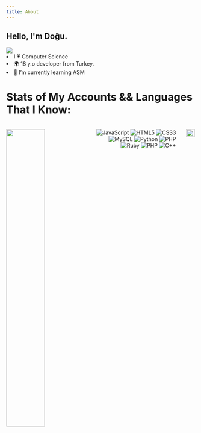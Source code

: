 ```yaml
---
title: About 
---
```

## Hello, I'm Doğu. 
<img src="https://komarev.com/ghpvc/?username=dogujen&style=flat-square">
<li>I 💗 Computer Science</li>
<li>🌍 18 y.o developer from Turkey.</li>
<li> 🔭 I’m currently learning ASM</li>
    <h1>
    Stats of My Accounts && Languages That I Know:
  </h1>
  </br>
  <div >

<img align="left" width="45%" height="45%" src="https://github-readme-stats.vercel.app/api?username=dogujen&theme=dark&hide_border=true">

   <div align="right" style="display: flex; justify-content: flex-end;"> 

<div>
<img alt="JavaScript" src="https://img.shields.io/badge/javascript-%23323330.svg?style=for-the-badge&logo=javascript&logoColor=%23F7DF1E"/>
<img alt="HTML5" src="https://img.shields.io/badge/html5-%23E34F26.svg?style=for-the-badge&logo=html5&logoColor=white"/>
  <img alt="CSS3" src="https://img.shields.io/badge/css3-%231572B6.svg?style=for-the-badge&logo=css3&logoColor=white"/>
<img alt="MySQL" src="https://img.shields.io/badge/mysql-%2300f.svg?style=for-the-badge&logo=mysql&logoColor=white"/>
  <img alt="Python" src="https://img.shields.io/badge/Python-yellow?style=for-the-badge&logo=python"/>
  
  
  <img alt="PHP" src="https://img.shields.io/badge/php-%234F5B93.svg?style=for-the-badge&logo=php&logoColor=white"/>
  <img alt="Ruby" src="https://img.shields.io/badge/ruby-red.svg?style=for-the-badge&logo=ruby&logoColor=white" />
  <img alt="PHP" src="https://img.shields.io/badge/php-%234F5B93.svg?style=for-the-badge&logo=php&logoColor=white"/>
  <img alt="C++" src="https://img.shields.io/badge/C%2B%2B-%2300599C.svg?style=for-the-badge&logo=c%2B%2B&logoColor=white"/>
  </div><br clear="left" />
  <img align="left" width="45%" height="45%" src="https://htb-status.vercel.app/api/htb.js?id=2433453" width="420" />
  <br>

  
